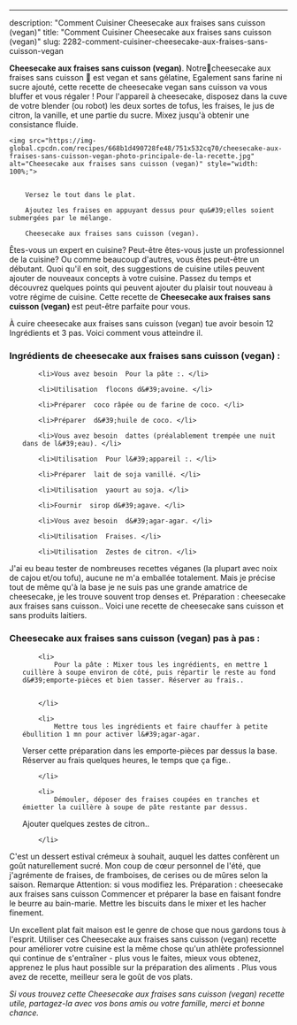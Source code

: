 ---
description: "Comment Cuisiner Cheesecake aux fraises sans cuisson (vegan)"
title: "Comment Cuisiner Cheesecake aux fraises sans cuisson (vegan)"
slug: 2282-comment-cuisiner-cheesecake-aux-fraises-sans-cuisson-vegan

<p>
	<strong>Cheesecake aux fraises sans cuisson (vegan)</strong>. 
	Notre🍓cheesecake aux fraises sans cuisson 🍰 est vegan et sans gélatine, Egalement sans farine ni sucre ajouté, cette recette de cheesecake vegan sans cuisson va vous bluffer et vous régaler ! Pour l&#39;appareil à cheesecake, disposez dans la cuve de votre blender (ou robot) les deux sortes de tofus, les fraises, le jus de citron, la vanille, et une partie du sucre. Mixez jusqu&#39;à obtenir une consistance fluide.
</p>
<p>
	
	<img src="https://img-global.cpcdn.com/recipes/668b1d490728fe48/751x532cq70/cheesecake-aux-fraises-sans-cuisson-vegan-photo-principale-de-la-recette.jpg" alt="Cheesecake aux fraises sans cuisson (vegan)" style="width: 100%;">
	
	
		Versez le tout dans le plat.
	
		Ajoutez les fraises en appuyant dessus pour qu&#39;elles soient submergées par le mélange.
	
		Cheesecake aux fraises sans cuisson (vegan).
	
</p>

Êtes-vous un expert en cuisine? Peut-être êtes-vous juste un professionnel de la cuisine? Ou comme beaucoup d'autres, vous êtes peut-être un débutant. Quoi qu'il en soit, des suggestions de cuisine utiles peuvent ajouter de nouveaux concepts à votre cuisine. Passez du temps et découvrez quelques points qui peuvent ajouter du plaisir tout nouveau à votre régime de cuisine. Cette recette de <strong> Cheesecake aux fraises sans cuisson (vegan) </strong> est peut-être parfaite pour vous.

<!--inarticleads1-->

À cuire cheesecake aux fraises sans cuisson (vegan) tue avoir besoin 12 Ingrédients et 3 pas. Voici comment vous atteindre il.

<h3>Ingrédients de cheesecake aux fraises sans cuisson (vegan) :</h3>

<ol>
	
		<li>Vous avez besoin  Pour la pâte :. </li>
	
		<li>Utilisation  flocons d&#39;avoine. </li>
	
		<li>Préparer  coco râpée ou de farine de coco. </li>
	
		<li>Préparer  d&#39;huile de coco. </li>
	
		<li>Vous avez besoin  dattes (préalablement trempée une nuit dans de l&#39;eau). </li>
	
		<li>Utilisation  Pour l&#39;appareil :. </li>
	
		<li>Préparer  lait de soja vanillé. </li>
	
		<li>Utilisation  yaourt au soja. </li>
	
		<li>Fournir  sirop d&#39;agave. </li>
	
		<li>Vous avez besoin  d&#39;agar-agar. </li>
	
		<li>Utilisation  Fraises. </li>
	
		<li>Utilisation  Zestes de citron. </li>
	
</ol>

J&#39;ai eu beau tester de nombreuses recettes véganes (la plupart avec noix de cajou et/ou tofu), aucune ne m&#39;a emballée totalement. Mais je précise tout de même qu&#39;à la base je ne suis pas une grande amatrice de cheesecake, je les trouve souvent trop denses et. Préparation : cheesecake aux fraises sans cuisson.. Voici une recette de cheesecake sans cuisson et sans produits laitiers. 

<!--inarticleads2-->

<h3>Cheesecake aux fraises sans cuisson (vegan) pas à pas :</h3>

<ol>
	
		<li>
			Pour la pâte : Mixer tous les ingrédients, en mettre 1 cuillère à soupe environ de côté, puis répartir le reste au fond d&#39;emporte-pièces et bien tasser. Réserver au frais..
			
			
		</li>
	
		<li>
			Mettre tous les ingrédients et faire chauffer à petite ébullition 1 mn pour activer l&#39;agar-agar.

Verser cette préparation dans les emporte-pièces par dessus la base.
Réserver au frais quelques heures, le temps que ça fige..
			
			
		</li>
	
		<li>
			Démouler, déposer des fraises coupées en tranches et émietter la cuillère à soupe de pâte restante par dessus.
Ajouter quelques zestes de citron..
			
			
		</li>
	
</ol>

C&#39;est un dessert estival crémeux à souhait, auquel les dattes confèrent un goût naturellement sucré. Mon coup de cœur personnel de l&#39;été, que j&#39;agrémente de fraises, de framboises, de cerises ou de mûres selon la saison. Remarque Attention: si vous modifiez les. Préparation : cheesecake aux fraises sans cuisson Commencer et préparer la base en faisant fondre le beurre au bain-marie. Mettre les biscuits dans le mixer et les hacher finement. 

<!--inarticleads1-->

<p>
Un excellent plat fait maison est le genre de chose que nous gardons tous à l'esprit. Utiliser ces Cheesecake aux fraises sans cuisson (vegan) recette pour améliorer votre cuisine est la même chose qu'un athlète professionnel qui continue de s'entraîner - plus vous le faites, mieux vous obtenez, apprenez le plus haut possible sur la préparation des aliments . Plus vous avez de recette, meilleur sera le goût de vos plats.
</p>

<p>
<i>Si vous trouvez cette Cheesecake aux fraises sans cuisson (vegan) recette utile, partagez-la avec vos bons amis ou votre famille, merci et bonne chance.</i>
</p>
